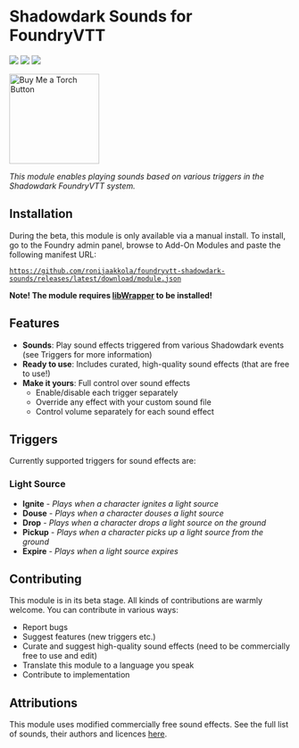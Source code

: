 <h1 align="left">Shadowdark Sounds for FoundryVTT</h1>
<p align="left">
  <img src="https://img.shields.io/badge/dynamic/json?url=https%3A%2F%2Fraw.githubusercontent.com%2Fronijaakkola%2Ffoundryvtt-shadowdark-sounds%2Fmain%2Fmodule.json&query=%24.compatibility.verified&logo=foundryvirtualtabletop&logoColor=white&label=Foundry%20version&labelColor=%23FE6A1F&color=black" />
  <a href="https://foundryvtt.com/packages/shadowdark"><img src="https://img.shields.io/badge/system-shadowdark-black?labelColor=white" /></a>
  <img src="https://img.shields.io/badge/dynamic/json?url=https%3A%2F%2Fraw.githubusercontent.com%2Fronijaakkola%2Ffoundryvtt-shadowdark-sounds%2Fmain%2Fmodule.json&query=%24.version&logoColor=white&label=version&labelColor=white&color=black" />
</p>

<p><a href="https://ko-fi.com/ronihelppi"><img src="https://github.com/user-attachments/assets/0a7e973f-15af-40ce-803c-1734f5bc7d7c" width="161" alt="Buy Me a Torch Button" /></a></p>

<p align="left"><i>This module enables playing sounds based on various triggers in the Shadowdark FoundryVTT system.</i></p>

## Installation
During the beta, this module is only available via a manual install. To install, go to the Foundry admin panel, browse to Add-On Modules and paste the following manifest URL: 

<code>https://github.com/ronijaakkola/foundryvtt-shadowdark-sounds/releases/latest/download/module.json</code>

**Note! The module requires [libWrapper](https://foundryvtt.com/packages/lib-wrapper) to be installed!**

## Features
- **Sounds**: Play sound effects triggered from various Shadowdark events (see Triggers for more information)
- **Ready to use**: Includes curated, high-quality sound effects (that are free to use!)
- **Make it yours**: Full control over sound effects
  - Enable/disable each trigger separately
  - Override any effect with your custom sound file
  - Control volume separately for each sound effect

## Triggers
Currently supported triggers for sound effects are:

### Light Source
- **Ignite** - _Plays when a character ignites a light source_
- **Douse** - _Plays when a character douses a light source_
- **Drop** - _Plays when a character drops a light source on the ground_
- **Pickup** - _Plays when a character picks up a light source from the ground_
- **Expire** - _Plays when a light source expires_

## Contributing
This module is in its beta stage. All kinds of contributions are warmly welcome. You can contribute in various ways:

- Report bugs
- Suggest features (new triggers etc.)
- Curate and suggest high-quality sound effects (need to be commercially free to use and edit)
- Translate this module to a language you speak
- Contribute to implementation

## Attributions
This module uses modified commercially free sound effects. See the full list of sounds, their authors and licences [here](https://github.com/ronijaakkola/foundryvtt-shadowdark-sounds/tree/main/assets/sounds).
